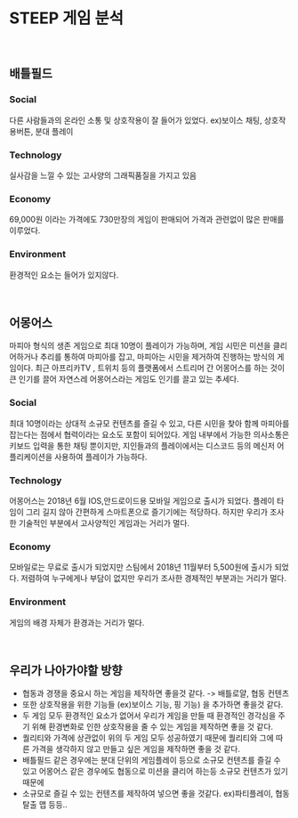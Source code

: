 STEEP 게임 분석
===========

<br/>

배틀필드
------------
### Social
다른 사람들과의 온라인 소통 및 상호작용이 잘 들어가 있었다. ex)보이스 채팅, 상호작용버튼, 분대 플레이

### Technology
실사감을 느낄 수 있는 고사양의 그래픽품질을 가지고 있음

### Economy
69,000원 이라는 가격에도 730만장의 게임이 판매되어 가격과 관련없이 많은 판매를 이루었다.

### Environment
환경적인 요소는 들어가 있지않다.

<br/>

어몽어스
-------------
마피아 형식의 생존 게임으로 최대 10명이 플레이가 가능하며, 게임 시민은 미션을 클리어하거나 추리를 통하여 마피아를 잡고,
마피아는 시민을 제거하여 진행하는 방식의 게임이다. 최근 아프리카TV , 트위치 등의 플랫폼에서 스트리머 간 어몽어스를 하는 것이 큰 인기를 끌어 자연스레 어몽어스라는 게임도 인기를 끌고 있는 추세다.

### Social
최대 10명이라는 상대적 소규모 컨텐츠를 즐길 수 있고, 다른 시민을 찾아 함께 마피아를 잡는다는 점에서 협력이라는 요소도 포함이 되어있다. 게임 내부에서 가능한 의사소통은 키보드 입력을 통한 채팅 뿐이지만, 지인들과의 플레이에서는 디스코드 등의 메신저 어플리케이션을 사용하여 플레이가 가능하다.

### Technology
어몽어스는 2018년 6월 IOS,안드로이드용 모바일 게임으로 출시가 되었다. 플레이 타임이 그리 길지 않아 간편하게 스마트폰으로 즐기기에는 적당하다. 하지만 우리가 조사한 기술적인 부분에서 고사양적인 게임과는 거리가 멀다.

### Economy
모바일로는 무료로 출시가 되었지만 스팀에서 2018년 11월부터 5,500원에 출시가 되었다. 저렴하여 누구에게나 부담이 없지만 우리가 조사한 경제적인 부분과는 거리가 멀다.

### Environment
게임의 배경 자체가 환경과는 거리가 멀다.

<br/>

우리가 나아가야할 방향
------------
* 협동과 경쟁을 중요시 하는 게임을 제작하면 좋을것 같다. -> 배틀로얄, 협동 컨텐츠
* 또한 상호작용을 위한 기능들 (ex)보이스 기능, 핑 기능) 을 추가하면 좋을것 같다.
* 두 게임 모두 환경적인 요소가 없어서 우리가 게임을 만들 때 환경적인 경각심을 주기 위해 환경변화로 인한 상호작용을 줄 수 있는 게임을 제작하면 좋을 것 같다.
* 퀄리티와 가격에 상관없이 위의 두 게임 모두 성공하였기 때문에 퀄리티와 그에 따른 가격을 생각하지 않고 만들고 싶은 게임을 제작하면 좋을 것 같다.
* 배틀필드 같은 경우에는 분대 단위의 게임플레이 등으로 소규모 컨텐츠를 즐길 수 있고 어몽어스 같은 경우에도 협동으로 미션을 클리어 하는등 소규모 컨텐츠가 있기 때문에
* 소규모로 즐길 수 있는 컨텐츠를 제작하여 넣으면 좋을 것같다. ex)파티플레이, 협동 탈출 맵 등등..

